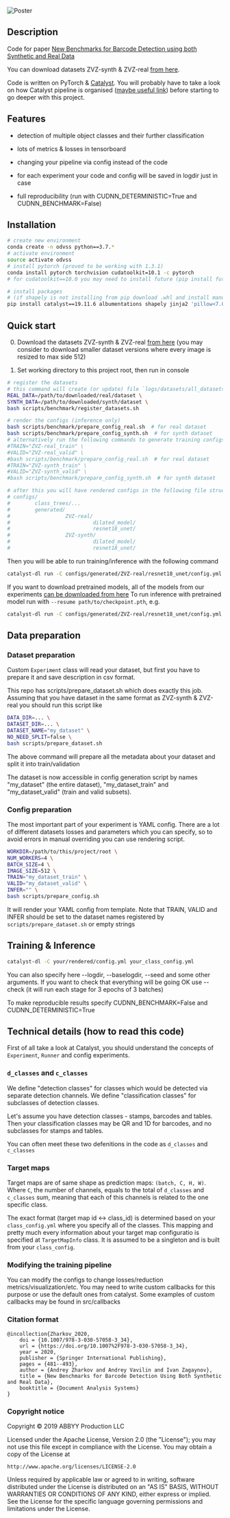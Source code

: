 ![Poster](poster_img.png)

## Description

Code for paper [New Benchmarks for Barcode Detection using both Synthetic and Real Data](https://link.springer.com/chapter/10.1007%2F978-3-030-57058-3_34)

You can download datasets ZVZ-synth & ZVZ-real [from here](https://drive.google.com/drive/folders/1u-EfCBu-HScu0kEfXGFzFuuWfFnpOsia?usp=sharing). 

Code is written on PyTorch & [Catalyst](https://github.com/catalyst-team/catalyst). You will probably have to take a look on
how Catalyst pipeline is organised ([maybe useful link](https://www.youtube.com/watch?v=FlPeL4g6WX4)) before starting to go deeper with this project.

## Features

- detection of multiple object classes and their further classification

- lots of metrics & losses in tensorboard

- changing your pipeline via config instead of the code

- for each experiment your code and config will be saved in logdir just in case

- full reproducibility (run with CUDNN_DETERMINISTIC=True and CUDNN_BENCHMARK=False)

## Installation

```bash
# create new environment
conda create -n odvss python==3.7.*
# activate environment
source activate odvss
# install pytorch (proved to be working with 1.3.1)
conda install pytorch torchvision cudatoolkit=10.1 -c pytorch
# for cudatoolkit==10.0 you may need to install future (pip install future)

# install packages 
# (if shapely is not installing from pip download .whl and install manually)
pip install catalyst==19.11.6 albumentations shapely jinja2 'pillow<7.0'
```

## Quick start

0. Download the datasets ZVZ-synth & ZVZ-real [from here](https://drive.google.com/drive/folders/1u-EfCBu-HScu0kEfXGFzFuuWfFnpOsia?usp=sharing) 
(you may consider to download smaller dataset versions 
where every image is resized to max side 512)

1. Set working directory to this project root, then run in console
```bash
# register the datasets
# this command will create (or update) file `logs/datasets/all_datasets.json`
REAL_DATA=/path/to/downloaded/real/dataset \
SYNTH_DATA=/path/to/downloaded/synth/dataset \
bash scripts/benchmark/register_datasets.sh

# render the configs (inference only)
bash scripts/benchmark/prepare_config_real.sh  # for real dataset
bash scripts/benchmark/prepare_config_synth.sh  # for synth dataset
# alternatively run the following commands to generate training configs
#TRAIN="ZVZ-real_train" \
#VALID="ZVZ-real_valid" \
#bash scripts/benchmark/prepare_config_real.sh  # for real dataset
#TRAIN="ZVZ-synth_train" \
#VALID="ZVZ-synth_valid" \
#bash scripts/benchmark/prepare_config_synth.sh  # for synth dataset

# after this you will have rendered configs in the following file structure:
# configs/
#        class_trees/...
#        generated/
#                  ZVZ-real/
#                           dilated_model/
#                           resnet18_unet/
#                  ZVZ-synth/
#                           dilated_model/
#                           resnet18_unet/
```
Then you will be able to run training/inference with the following command
```bash
catalyst-dl run -C configs/generated/ZVZ-real/resnet18_unet/config.yml configs/generated/ZVZ-real/resnet18_unet/class_config.yml --baselogdir logs/runs
```

If you want to download pretrained models, all of the models from our experiments [can be downloaded from here](https://drive.google.com/drive/folders/1hlOJ4rFK8IphWoUjTjRHANc3c2Q8rMc4?usp=sharing)
To run inference with pretrained model run with `--resume path/to/checkpoint.pth`, e.g.
```bash
catalyst-dl run -C configs/generated/ZVZ-real/resnet18_unet/config.yml configs/generated/ZVZ-real/resnet18_unet/class_config.yml --logdir logs/inference --resume path/to/checkpoint.pth
```

## Data preparation

### Dataset preparation
Custom `Experiment` class will read your dataset, but first you have to prepare it
and save description in csv format.

This repo has scripts/prepare_dataset.sh which does exactly this job. Assuming that you have
dataset in the same format as ZVZ-synth & ZVZ-real
you should run this script like

```bash
DATA_DIR=... \
DATASET_DIR=... \
DATASET_NAME="my_dataset" \
NO_NEED_SPLIT=false \
bash scripts/prepare_dataset.sh
```

The above command will prepare all the metadata about your dataset and split it into train/validation

The dataset is now accessible in config generation script by names "my_dataset" (the entire dataset),
"my_dataset_train" and "my_dataset_valid" (train and valid subsets).

### Config preparation

The most important part of your experiment is YAML config. There are a lot of different
datasets losses and parameters which you can specify, so to avoid errors in manual
overriding you can use rendering script.

```bash
WORKDIR=/path/to/this/project/root \
NUM_WORKERS=4 \
BATCH_SIZE=4 \
IMAGE_SIZE=512 \
TRAIN="my_dataset_train" \
VALID="my_dataset_valid" \
INFER="" \
bash scripts/prepare_config.sh
```

It will render your YAML config from template. Note that TRAIN, VALID and INFER should be set to
the dataset names registered by `scripts/prepare_dataset.sh` or empty strings


## Training & Inference

```bash
catalyst-dl -C your/rendered/config.yml your_class_config.yml
```
You can also specify here --logdir, --baselogdir, --seed and some other arguments.
If you want to check that everything will be going OK use --check (it will run each stage for 3 epochs of 3 batches)

To make reproducible results specify CUDNN_BENCHMARK=False and CUDNN_DETERMINISTIC=True

## Technical details (how to read this code)

First of all take a look at Catalyst, you should understand the concepts of `Experiment`, 
`Runner` and config experiments.

### `d_classes` and `c_classes`
We define "detection classes" for classes which would be detected via separate detection channels.
We define "classification classes" for subclasses of detection classes.

Let's assume you have detection classes - stamps, barcodes and tables. Then your classification 
classes may be QR and 1D for barcodes, and no subclasses for stamps and tables.

You can often meet these two defenitions in the code as `d_classes` and `c_classes`

### Target maps

Target maps are of same shape as prediction maps: `(batch, C, H, W)`. Where `C`, the
number of channels, equals to the total of `d_classes` and `c_classes` sum,
meaning that each of this channels is related to the one specific class.

The exact format (target map id <-> class_id) is determined based on your `class_config.yml` where
you specify all of the classes. This mapping and pretty much every information about your target map
configuratio is specified at `TargetMapInfo` class. It is assumed to be a singleton and is built 
from your `class_config`.

### Modifying the training pipeline

You can modify the configs to change losses/reduction metrics/visualization/etc. You may need
to write custom callbacks for this purpose or use the default ones from catalyst. Some examples
of custom callbacks may be found in src/callbacks

### Citation format

```
@incollection{Zharkov_2020,
	doi = {10.1007/978-3-030-57058-3_34},
	url = {https://doi.org/10.1007%2F978-3-030-57058-3_34},
	year = 2020,
	publisher = {Springer International Publishing},
	pages = {481--493},
	author = {Andrey Zharkov and Andrey Vavilin and Ivan Zagaynov},
	title = {New Benchmarks for Barcode Detection Using Both Synthetic and Real Data},
	booktitle = {Document Analysis Systems}
}
```

### Copyright notice

Copyright © 2019 ABBYY Production LLC

Licensed under the Apache License, Version 2.0 (the "License");
you may not use this file except in compliance with the License.
You may obtain a copy of the License at

    http://www.apache.org/licenses/LICENSE-2.0

Unless required by applicable law or agreed to in writing, software
distributed under the License is distributed on an "AS IS" BASIS,
WITHOUT WARRANTIES OR CONDITIONS OF ANY KIND, either express or implied.
See the License for the specific language governing permissions and
limitations under the License.
